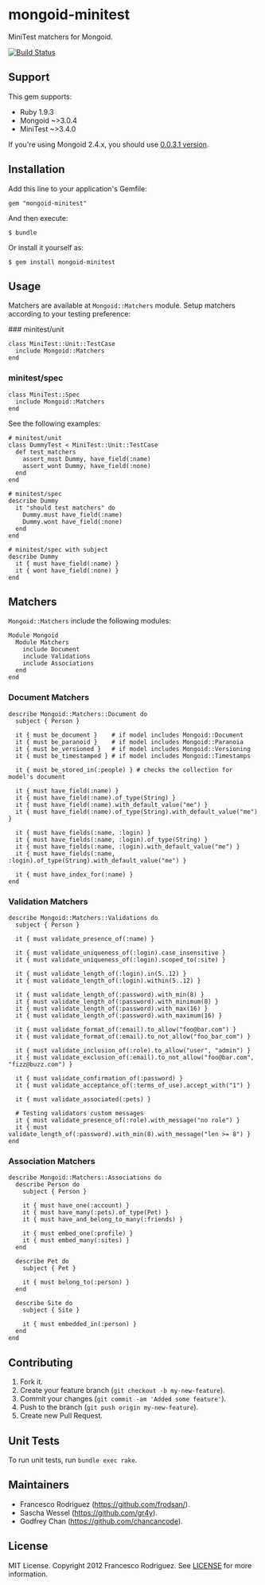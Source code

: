 # mongoid-minitest

MiniTest matchers for Mongoid.

[![Build Status](https://secure.travis-ci.org/frodsan/mongoid-minitest.png?branch=master&.png)](http://travis-ci.org/frodsan/mongoid-minitest)

## Support

This gem supports:

* Ruby 1.9.3
* Mongoid ~>3.0.4
* MiniTest ~>3.4.0

If you're using Mongoid 2.4.x, you should use [0.0.3.1 version](https://github.com/frodsan/mongoid-minitest/tree/274976e8814cc9bfb3f1c83eba1bed21fa3cf26b).

## Installation

Add this line to your application's Gemfile:

    gem "mongoid-minitest"

And then execute:

    $ bundle

Or install it yourself as:

    $ gem install mongoid-minitest

## Usage

Matchers are available at `Mongoid::Matchers` module.
Setup matchers according to your testing preference:

### minitest/unit

    class MiniTest::Unit::TestCase
      include Mongoid::Matchers
    end

### minitest/spec

    class MiniTest::Spec
      include Mongoid::Matchers
    end

See the following examples:

    # minitest/unit
    class DummyTest < MiniTest::Unit::TestCase
      def test_matchers
        assert_must Dummy, have_field(:name)
        assert_wont Dummy, have_field(:none)
      end
    end

    # minitest/spec
    describe Dummy
      it "should test matchers" do
        Dummy.must have_field(:name)
        Dummy.wont have_field(:none)
      end
    end

    # minitest/spec with subject
    describe Dummy
      it { must have_field(:name) }
      it { wont have_field(:none) }
    end

## Matchers

`Mongoid::Matchers` include the following modules:

    Module Mongoid
      Module Matchers
        include Document
        include Validations
        include Associations
      end
    end

### Document Matchers

    describe Mongoid::Matchers::Document do
      subject { Person }

      it { must be_document }    # if model includes Mongoid::Document
      it { must be_paranoid }    # if model includes Mongoid::Paranoia
      it { must be_versioned }   # if model includes Mongoid::Versioning
      it { must be_timestamped } # if model includes Mongoid::Timestamps

      it { must be_stored_in(:people) } # checks the collection for model's document

      it { must have_field(:name) }
      it { must have_field(:name).of_type(String) }
      it { must have_field(:name).with_default_value("me") }
      it { must have_field(:name).of_type(String).with_default_value("me") }

      it { must have_fields(:name, :login) }
      it { must have_fields(:name, :login).of_type(String) }
      it { must have_fields(:name, :login).with_default_value("me") }
      it { must have_fields(:name, :login).of_type(String).with_default_value("me") }

      it { must have_index_for(:name) }
    end

### Validation Matchers

    describe Mongoid::Matchers::Validations do
      subject { Person }

      it { must validate_presence_of(:name) }

      it { must validate_uniqueness_of(:login).case_insensitive }
      it { must validate_uniqueness_of(:login).scoped_to(:site) }

      it { must validate_length_of(:login).in(5..12) }
      it { must validate_length_of(:login).within(5..12) }

      it { must validate_length_of(:password).with_min(8) }
      it { must validate_length_of(:password).with_minimum(8) }
      it { must validate_length_of(:password).with_max(16) }
      it { must validate_length_of(:password).with_maximum(16) }

      it { must validate_format_of(:email).to_allow("foo@bar.com") }
      it { must validate_format_of(:email).to_not_allow("foo_bar_com") }

      it { must validate_inclusion_of(:role).to_allow("user", "admin") }
      it { must validate_exclusion_of(:email).to_not_allow("foo@bar.com", "fizz@buzz.com") }

      it { must validate_confirmation_of(:password) }
      it { must validate_acceptance_of(:terms_of_use).accept_with("1") }

      it { must validate_associated(:pets) }

      # Testing validators custom messages
      it { must validate_presence_of(:role).with_message("no role") }
      it { must validate_length_of(:password).with_min(8).with_message("len >= 8") }
    end

### Association Matchers

    describe Mongoid::Matchers::Associations do
      describe Person do
        subject { Person }

        it { must have_one(:account) }
        it { must have_many(:pets).of_type(Pet) }
        it { must have_and_belong_to_many(:friends) }

        it { must embed_one(:profile) }
        it { must embed_many(:sites) }
      end

      describe Pet do
        subject { Pet }

        it { must belong_to(:person) }
      end

      describe Site do
        subject { Site }

        it { must embedded_in(:person) }
      end
    end

## Contributing

1. Fork it.
2. Create your feature branch (`git checkout -b my-new-feature`).
3. Commit your changes (`git commit -am 'Added some feature'`).
4. Push to the branch (`git push origin my-new-feature`).
5. Create new Pull Request.

## Unit Tests

To run unit tests, run `bundle exec rake`.

## Maintainers

* Francesco Rodriguez (https://github.com/frodsan/).
* Sascha Wessel (https://github.com/gr4y).
* Godfrey Chan (https://github.com/chancancode).

## License

MIT License. Copyright 2012 Francesco Rodriguez. See [LICENSE](https://github.com/frodsan/lego/blob/master/LICENSE)
for more information.
